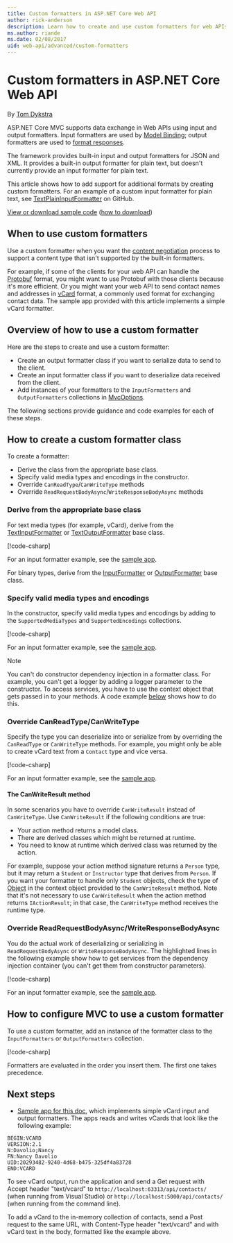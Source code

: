 ```yaml
---
title: Custom formatters in ASP.NET Core Web API
author: rick-anderson
description: Learn how to create and use custom formatters for web APIs in ASP.NET Core.
ms.author: riande
ms.date: 02/08/2017
uid: web-api/advanced/custom-formatters
---
```

# Custom formatters in ASP.NET Core Web API

By [Tom Dykstra](https://github.com/tdykstra)

ASP.NET Core MVC supports data exchange in Web APIs using input and output formatters. Input formatters are used by [Model Binding](xref:mvc/models/model-binding); output formatters are used to [format responses](xref:web-api/advanced/formatting).

The framework provides built-in input and output formatters for JSON and XML. It provides a built-in output formatter for plain text, but doesn't currently provide an input formatter for plain text.

This article shows how to add support for additional formats by creating custom formatters. For an example of a custom input formatter for plain text, see [TextPlainInputFormatter](https://github.com/aspnet/Entropy/blob/master/samples/Mvc.Formatters/TextPlainInputFormatter.cs) on GitHub.

[View or download sample code](https://github.com/aspnet/AspNetCore.Docs/tree/master/aspnetcore/web-api/advanced/custom-formatters/sample) ([how to download](xref:index#how-to-download-a-sample))

## When to use custom formatters

Use a custom formatter when you want the [content negotiation](xref:web-api/advanced/formatting#content-negotiation) process to support a content type that isn't supported by the built-in formatters.

For example, if some of the clients for your web API can handle the [Protobuf](https://github.com/google/protobuf) format, you might want to use Protobuf with those clients because it's more efficient. Or you might want your web API to send contact names and addresses in [vCard](https://wikipedia.org/wiki/VCard) format, a commonly used format for exchanging contact data. The sample app provided with this article implements a simple vCard formatter.

## Overview of how to use a custom formatter

Here are the steps to create and use a custom formatter:

* Create an output formatter class if you want to serialize data to send to the client.
* Create an input formatter class if you want to deserialize data received from the client.
* Add instances of your formatters to the `InputFormatters` and `OutputFormatters` collections in [MvcOptions](/dotnet/api/microsoft.aspnetcore.mvc.mvcoptions).

The following sections provide guidance and code examples for each of these steps.

## How to create a custom formatter class

To create a formatter:

* Derive the class from the appropriate base class.
* Specify valid media types and encodings in the constructor.
* Override `CanReadType`/`CanWriteType` methods
* Override `ReadRequestBodyAsync`/`WriteResponseBodyAsync` methods
  
### Derive from the appropriate base class

For text media types (for example, vCard), derive from the [TextInputFormatter](/dotnet/api/microsoft.aspnetcore.mvc.formatters.textinputformatter) or [TextOutputFormatter](/dotnet/api/microsoft.aspnetcore.mvc.formatters.textoutputformatter) base class.

[!code-csharp[](custom-formatters/sample/Formatters/VcardOutputFormatter.cs?name=classdef)]

For an input formatter example, see the [sample app](https://github.com/aspnet/AspNetCore.Docs/tree/master/aspnetcore/web-api/advanced/custom-formatters/sample).

For binary types, derive from the [InputFormatter](/dotnet/api/microsoft.aspnetcore.mvc.formatters.inputformatter) or [OutputFormatter](/dotnet/api/microsoft.aspnetcore.mvc.formatters.outputformatter) base class.

### Specify valid media types and encodings

In the constructor, specify valid media types and encodings by adding to the `SupportedMediaTypes` and `SupportedEncodings` collections.

[!code-csharp[](custom-formatters/sample/Formatters/VcardOutputFormatter.cs?name=ctor&highlight=3,5-6)]

For an input formatter example, see the [sample app](https://github.com/aspnet/AspNetCore.Docs/tree/master/aspnetcore/web-api/advanced/custom-formatters/sample).

> [!NOTE]
> You can't do constructor dependency injection in a formatter class. For example, you can't get a logger by adding a logger parameter to the constructor. To access services, you have to use the context object that gets passed in to your methods. A code example [below](#read-write) shows how to do this.

### Override CanReadType/CanWriteType

Specify the type you can deserialize into or serialize from by overriding the `CanReadType` or `CanWriteType` methods. For example, you might only be able to create vCard text from a `Contact` type and vice versa.

[!code-csharp[](custom-formatters/sample/Formatters/VcardOutputFormatter.cs?name=canwritetype)]

For an input formatter example, see the [sample app](https://github.com/aspnet/AspNetCore.Docs/tree/master/aspnetcore/web-api/advanced/custom-formatters/sample).

#### The CanWriteResult method

In some scenarios you have to override `CanWriteResult` instead of `CanWriteType`. Use `CanWriteResult` if the following conditions are true:

* Your action method returns a model class.
* There are derived classes which might be returned at runtime.
* You need to know at runtime which derived class was returned by the action.

For example, suppose your action method signature returns a `Person` type, but it may return a `Student` or `Instructor` type that derives from `Person`. If you want your formatter to handle only `Student` objects, check the type of [Object](/dotnet/api/microsoft.aspnetcore.mvc.formatters.outputformattercanwritecontext.object#Microsoft_AspNetCore_Mvc_Formatters_OutputFormatterCanWriteContext_Object) in the context object provided to the `CanWriteResult` method. Note that it's not necessary to use `CanWriteResult` when the action method returns `IActionResult`; in that case, the `CanWriteType` method receives the runtime type.

<a id="read-write"></a>

### Override ReadRequestBodyAsync/WriteResponseBodyAsync

You do the actual work of deserializing or serializing in `ReadRequestBodyAsync` or `WriteResponseBodyAsync`. The highlighted lines in the following example show how to get services from the dependency injection container (you can't get them from constructor parameters).

[!code-csharp[](custom-formatters/sample/Formatters/VcardOutputFormatter.cs?name=writeresponse&highlight=3-4)]

For an input formatter example, see the [sample app](https://github.com/aspnet/AspNetCore.Docs/tree/master/aspnetcore/web-api/advanced/custom-formatters/sample).

## How to configure MVC to use a custom formatter

To use a custom formatter, add an instance of the formatter class to the `InputFormatters` or `OutputFormatters` collection.

[!code-csharp[](custom-formatters/sample/Startup.cs?name=mvcoptions&highlight=3-4)]

Formatters are evaluated in the order you insert them. The first one takes precedence.

## Next steps

* [Sample app for this doc](https://github.com/aspnet/AspNetCore.Docs/tree/master/aspnetcore/web-api/advanced/custom-formatters/sample), which implements simple vCard input and output formatters. The apps reads and writes vCards that look like the following example:

```
BEGIN:VCARD
VERSION:2.1
N:Davolio;Nancy
FN:Nancy Davolio
UID:20293482-9240-4d68-b475-325df4a83728
END:VCARD
```

To see vCard output, run the application and send a Get request with Accept header "text/vcard" to `http://localhost:63313/api/contacts/` (when running from Visual Studio) or `http://localhost:5000/api/contacts/` (when running from the command line).

To add a vCard to the in-memory collection of contacts, send a Post request to the same URL, with Content-Type header "text/vcard" and with vCard text in the body, formatted like the example above.
